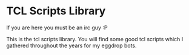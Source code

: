 # TCL Scripts Library

If you are here you must be an irc guy :P

This is the tcl scripts library. You will find some good tcl scripts which I gathered throughout the years for my eggdrop bots.
